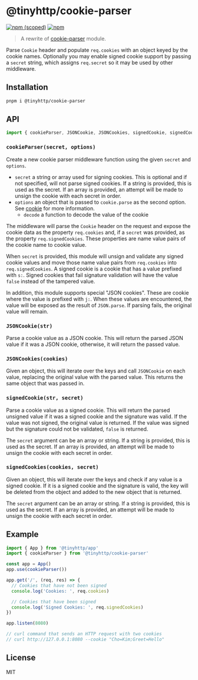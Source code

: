 # @tinyhttp/cookie-parser

[![npm (scoped)](https://img.shields.io/npm/v/@tinyhttp/cookie-parser?style=flat-square)](npmjs.com/package/@tinyhttp/cookie-parser) [![npm](https://img.shields.io/npm/dt/@tinyhttp/cookie-parser?style=flat-square)](npmjs.com/package/@tinyhttp/cookie-parser)

> A rewrite of [cookie-parser](https://github.com/expressjs/cookie-parser) module.

Parse `Cookie` header and populate `req.cookies` with an object keyed by the
cookie names. Optionally you may enable signed cookie support by passing a
`secret` string, which assigns `req.secret` so it may be used by other
middleware.

## Installation

```sh
pnpm i @tinyhttp/cookie-parser
```

## API

```js
import { cookieParser, JSONCookie, JSONCookies, signedCookie, signedCookies } from 'cookie-parser'
```

### `cookieParser(secret, options)`

Create a new cookie parser middleware function using the given `secret` and
`options`.

- `secret` a string or array used for signing cookies. This is optional and if
  not specified, will not parse signed cookies. If a string is provided, this
  is used as the secret. If an array is provided, an attempt will be made to
  unsign the cookie with each secret in order.
- `options` an object that is passed to `cookie.parse` as the second option. See
  [cookie](https://www.npmjs.org/package/cookie) for more information.
  - `decode` a function to decode the value of the cookie

The middleware will parse the `Cookie` header on the request and expose the
cookie data as the property `req.cookies` and, if a `secret` was provided, as
the property `req.signedCookies`. These properties are name value pairs of the
cookie name to cookie value.

When `secret` is provided, this module will unsign and validate any signed cookie
values and move those name value pairs from `req.cookies` into `req.signedCookies`.
A signed cookie is a cookie that has a value prefixed with `s:`. Signed cookies
that fail signature validation will have the value `false` instead of the tampered
value.

In addition, this module supports special "JSON cookies". These are cookie where
the value is prefixed with `j:`. When these values are encountered, the value will
be exposed as the result of `JSON.parse`. If parsing fails, the original value will
remain.

### `JSONCookie(str)`

Parse a cookie value as a JSON cookie. This will return the parsed JSON value
if it was a JSON cookie, otherwise, it will return the passed value.

### `JSONCookies(cookies)`

Given an object, this will iterate over the keys and call `JSONCookie` on each
value, replacing the original value with the parsed value. This returns the
same object that was passed in.

### `signedCookie(str, secret)`

Parse a cookie value as a signed cookie. This will return the parsed unsigned
value if it was a signed cookie and the signature was valid. If the value was
not signed, the original value is returned. If the value was signed but the
signature could not be validated, `false` is returned.

The `secret` argument can be an array or string. If a string is provided, this
is used as the secret. If an array is provided, an attempt will be made to
unsign the cookie with each secret in order.

### `signedCookies(cookies, secret)`

Given an object, this will iterate over the keys and check if any value is a
signed cookie. If it is a signed cookie and the signature is valid, the key
will be deleted from the object and added to the new object that is returned.

The `secret` argument can be an array or string. If a string is provided, this
is used as the secret. If an array is provided, an attempt will be made to
unsign the cookie with each secret in order.

## Example

```js
import { App } from '@tinyhttp/app'
import { cookieParser } from '@tinyhttp/cookie-parser'

const app = App()
app.use(cookieParser())

app.get('/', (req, res) => {
  // Cookies that have not been signed
  console.log('Cookies: ', req.cookies)

  // Cookies that have been signed
  console.log('Signed Cookies: ', req.signedCookies)
})

app.listen(8080)

// curl command that sends an HTTP request with two cookies
// curl http://127.0.0.1:8080 --cookie "Cho=Kim;Greet=Hello"
```

## License

MIT
